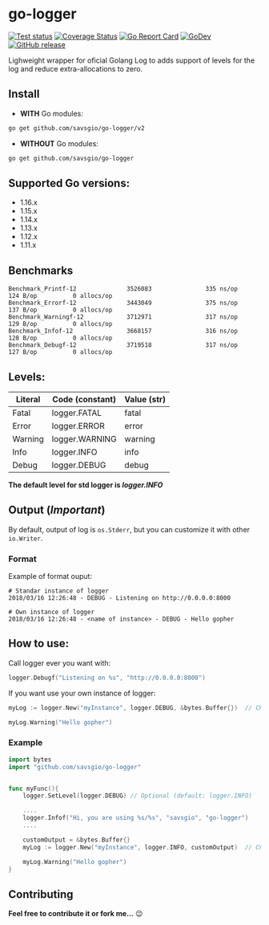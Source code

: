 go-logger
=========

[![Test status](https://github.com/savsgio/go-logger/actions/workflows/test.yml/badge.svg?branch=master)](https://github.com/savsgio/go-logger/actions?workflow=test)
[![Coverage Status](https://coveralls.io/repos/github/savsgio/go-logger/badge.svg?branch=master)](https://coveralls.io/github/savsgio/go-logger?branch=master)
[![Go Report Card](https://goreportcard.com/badge/github.com/savsgio/go-logger)](https://goreportcard.com/report/github.com/savsgio/go-logger)
[![GoDev](https://img.shields.io/badge/go.dev-reference-007d9c?logo=go&logoColor=white)](https://pkg.go.dev/github.com/savsgio/go-logger/v2)
[![GitHub release](https://img.shields.io/github/release/savsgio/go-logger.svg)](https://github.com/savsgio/go-logger/releases)

Lighweight wrapper for oficial Golang Log to adds support of levels for the log and reduce extra-allocations to zero.

## Install

- **WITH** Go modules:

```bash
go get github.com/savsgio/go-logger/v2
```

- **WITHOUT** Go modules:

```bash
go get github.com/savsgio/go-logger
```

## Supported Go versions:

- 1.16.x
- 1.15.x
- 1.14.x
- 1.13.x
- 1.12.x
- 1.11.x

## Benchmarks
```
Benchmark_Printf-12              3526083               335 ns/op             124 B/op          0 allocs/op
Benchmark_Errorf-12              3443049               375 ns/op             137 B/op          0 allocs/op
Benchmark_Warningf-12            3712971               317 ns/op             129 B/op          0 allocs/op
Benchmark_Infof-12               3668157               316 ns/op             128 B/op          0 allocs/op
Benchmark_Debugf-12              3719518               317 ns/op             127 B/op          0 allocs/op
```

## Levels:

|Literal |Code (constant) |Value (str) |
|--------|----------------|------------|
|Fatal   |logger.FATAL    |fatal       |
|Error   |logger.ERROR    |error       |
|Warning |logger.WARNING  |warning     |
|Info    |logger.INFO     |info        |
|Debug   |logger.DEBUG    |debug       |

**The default level for std logger is *logger.INFO***

## Output (*Important*)

By default, output of log is `os.Stderr`, but you can customize it with other `io.Writer`.

### Format

Example of format ouput:
```text
# Standar instance of logger
2018/03/16 12:26:48 - DEBUG - Listening on http://0.0.0.0:8000

# Own instance of logger
2018/03/16 12:26:48 - <name of instance> - DEBUG - Hello gopher
```

## How to use:

Call logger ever you want with:
```go
logger.Debugf("Listening on %s", "http://0.0.0.0:8000")
```

If you want use your own instance of logger:

```go
myLog := logger.New("myInstance", logger.DEBUG, &bytes.Buffer{})  // Change level

myLog.Warning("Hello gopher")
```


### Example

```go
import bytes
import "github.com/savsgio/go-logger"


func myFunc(){
    logger.SetLevel(logger.DEBUG) // Optional (default: logger.INFO)

    ....
    logger.Infof("Hi, you are using %s/%s", "savsgio", "go-logger")
    ....

    customOutput = &bytes.Buffer{}
    myLog := logger.New("myInstance", logger.INFO, customOutput)  // Change level

    myLog.Warning("Hello gopher")
}
```

Contributing
------------

**Feel free to contribute it or fork me...** :wink:
